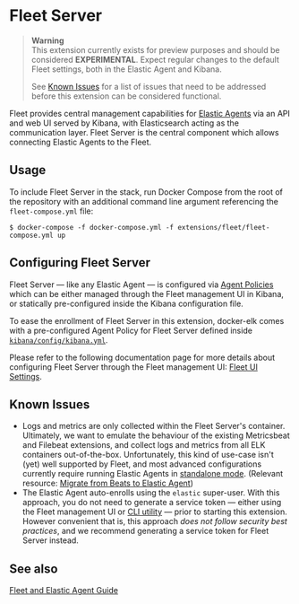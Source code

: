 # Fleet Server

> **Warning**  
> This extension currently exists for preview purposes and should be considered **EXPERIMENTAL**. Expect regular changes
> to the default Fleet settings, both in the Elastic Agent and Kibana.
>
> See [Known Issues](#known-issues) for a list of issues that need to be addressed before this extension can be
> considered functional.

Fleet provides central management capabilities for [Elastic Agents][fleet-doc] via an API and web UI served by Kibana,
with Elasticsearch acting as the communication layer.
Fleet Server is the central component which allows connecting Elastic Agents to the Fleet.

## Usage

To include Fleet Server in the stack, run Docker Compose from the root of the repository with an additional command line
argument referencing the `fleet-compose.yml` file:

```console
$ docker-compose -f docker-compose.yml -f extensions/fleet/fleet-compose.yml up
```

## Configuring Fleet Server

Fleet Server — like any Elastic Agent — is configured via [Agent Policies][fleet-pol] which can be either managed
through the Fleet management UI in Kibana, or statically pre-configured inside the Kibana configuration file.

To ease the enrollment of Fleet Server in this extension, docker-elk comes with a pre-configured Agent Policy for Fleet
Server defined inside [`kibana/config/kibana.yml`][config-kbn].

Please refer to the following documentation page for more details about configuring Fleet Server through the Fleet
management UI: [Fleet UI Settings][fleet-cfg].

## Known Issues

- Logs and metrics are only collected within the Fleet Server's container. Ultimately, we want to emulate the behaviour
  of the existing Metricsbeat and Filebeat extensions, and collect logs and metrics from all ELK containers
  out-of-the-box. Unfortunately, this kind of use-case isn't (yet) well supported by Fleet, and most advanced
  configurations currently require running Elastic Agents in [standalone mode][fleet-standalone].
  (Relevant resource: [Migrate from Beats to Elastic Agent][fleet-beats])
- The Elastic Agent auto-enrolls using the `elastic` super-user. With this approach, you do not need to generate a
  service token — either using the Fleet management UI or [CLI utility][es-svc-token] — prior to starting this
  extension. However convenient that is, this approach _does not follow security best practices_, and we recommend
  generating a service token for Fleet Server instead.

## See also

[Fleet and Elastic Agent Guide][fleet-doc]

[fleet-doc]: https://www.elastic.co/guide/en/fleet/current/fleet-overview.html
[fleet-pol]: https://www.elastic.co/guide/en/fleet/current/agent-policy.html
[fleet-cfg]: https://www.elastic.co/guide/en/fleet/current/fleet-settings.html

[config-kbn]: ../../kibana/config/kibana.yml

[fleet-standalone]: https://www.elastic.co/guide/en/fleet/current/elastic-agent-configuration.html
[fleet-beats]: https://www.elastic.co/guide/en/fleet/current/migrate-beats-to-agent.html
[es-svc-token]: https://www.elastic.co/guide/en/elasticsearch/reference/current/service-tokens-command.html
